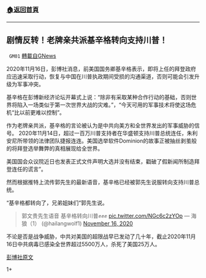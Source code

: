 ###  [:house:返回首頁](https://github.com/ourhimalayas/txt)
---

## 剧情反转！老牌亲共派基辛格转向支持川普！
` GM01` [轉載自GNews](https://gnews.org/zh-hans/565326/)

2020年11月16日，彭博社消息，前美国国务卿基辛格表示，即将上任的拜登政府应迅速采取行动，恢复与中国在川普执政期间受损的沟通渠道，否则可能会引发升级为军事冲突。

基辛格在彭博新经济论坛开幕式上说：“除非有采取某种合作行动的基础，否则世界将陷入一场类似于第一次世界大战的灾难。”，“今天可用的军事技术将使这场危机“比以前更难以控制”。

作为老牌亲共派，基辛格的言论被认为是中共向美方和全世界发出的军事威胁的信号。 2020年11月14日，超过一百万川普支持者在华盛顿支持川普总统连任，朱利安尼所带领的法律团队捷报连连。美国选举软件Dominion的故事正被抽丝剥茧般的将拜登选举舞弊的真相展现给全世界。

美国国会众议院近日也发表正式文件声明大选并没有结束，戳破了假新闻所制造拜登连任的谎言”。

然而根据推特上流传郭先生的最新语音，基辛格已经被郭先生说服转向支持川普总统。

“基辛格都转向了，兄弟姐妹们“郭先生说。



> 郭文贵先生语音
> 基辛格转向川普✊✊✊ [pic.twitter.com/NGc6c2zYOp](https://t.co/NGc6c2zYOp)
> — 海狼（1） (@hailangwolf1) [November 16, 2020](https://twitter.com/hailangwolf1/status/1328469689194868736?ref_src=twsrc%5Etfw)



不论是否是战争威胁，中共对美国的超限战早已发动了几十年，截止2020年11月16日中共病毒已感染全世界超过5500万人，杀死了美国25万人。

[彭博社原文](https://www.bloomberg.com/news/articles/2020-11-16/kissinger-warns-biden-of-u-s-china-catastrophe-on-scale-of-wwi)

1+
